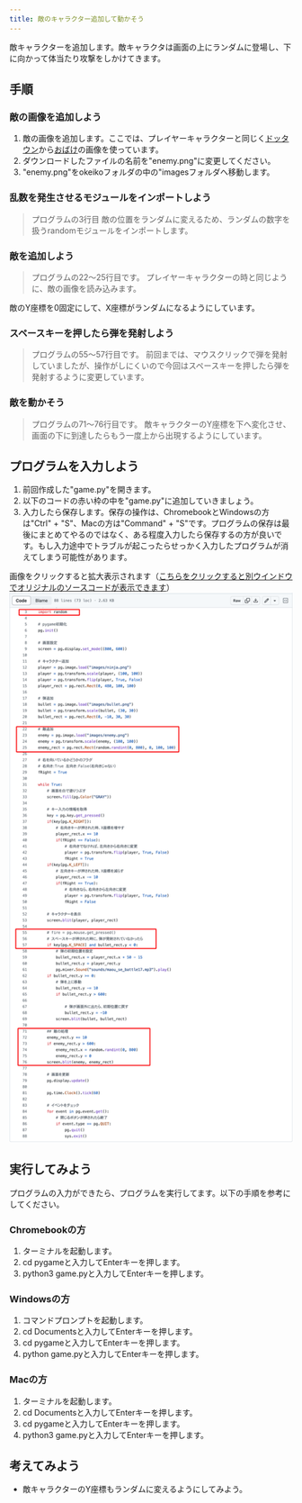 ```yaml
---
title: 敵のキャラクター追加して動かそう
---
```

敵キャラクターを追加します。敵キャラクタは画面の上にランダムに登場し、下に向かって体当たり攻撃をしかけてきます。

## 手順
### 敵の画像を追加しよう
1. 敵の画像を追加します。ここでは、プレイヤーキャラクターと同じく[ドッタウン](https://dotown.maeda-design-room.net/)から[おばけ](https://dotown.maeda-design-room.net/1704/)の画像を使っています。
2. ダウンロードしたファイルの名前を"enemy.png"に変更してください。
3. "enemy.png"をokeikoフォルダの中の"imagesフォルダへ移動します。

### 乱数を発生させるモジュールをインポートしよう
> プログラムの3行目
敵の位置をランダムに変えるため、ランダムの数字を扱うrandomモジュールをインポートします。

### 敵を追加しよう
> プログラムの22〜25行目です。
プレイヤーキャラクターの時と同じように、敵の画像を読み込みます。

敵のY座標を0固定にして、X座標がランダムになるようにしています。

### スペースキーを押したら弾を発射しよう
> プログラムの55〜57行目です。
前回までは、マウスクリックで弾を発射していましたが、操作がしにくいので今回はスペースキーを押したら弾を発射するように変更しています。

### 敵を動かそう
> プログラムの71〜76行目です。
敵キャラクターのY座標を下へ変化させ、画面の下に到達したらもう一度上から出現するようにしています。

## プログラムを入力しよう
1. 前回作成した"game.py"を開きます。
1. 以下のコードの赤い枠の中を"game.py"に追加していきましょう。
1. 入力したら保存します。保存の操作は、ChromebookとWindowsの方は"Ctrl" + "S"、Macの方は"Command" + "S"です。プログラムの保存は最後にまとめてやるのではなく、ある程度入力したら保存するの方が良いです。もし入力途中でトラブルが起こったらせっかく入力したプログラムが消えてしまう可能性があります。

画像をクリックすると拡大表示されます（[こちらをクリックすると別ウインドウでオリジナルのソースコードが表示できます](https://github.com/kwaka1208/resources/blob/main/pygame/game06.py)）
[![](https://raw.githubusercontent.com/kwaka1208/resources/main/pygame/game06.png)](https://raw.githubusercontent.com/kwaka1208/resources/main/pygame/game06.png)

## 実行してみよう
プログラムの入力ができたら、プログラムを実行してます。以下の手順を参考にしてください。

### Chromebookの方
1. ターミナルを起動します。
1. cd pygameと入力してEnterキーを押します。
1. python3 game.pyと入力してEnterキーを押します。

### Windowsの方
1. コマンドプロンプトを起動します。
1. cd Documentsと入力してEnterキーを押します。
1. cd pygameと入力してEnterキーを押します。
1. python game.pyと入力してEnterキーを押します。

### Macの方
1. ターミナルを起動します。
1. cd Documentsと入力してEnterキーを押します。
1. cd pygameと入力してEnterキーを押します。
1. python3 game.pyと入力してEnterキーを押します。

## 考えてみよう
- 敵キャラクターのY座標もランダムに変えるようにしてみよう。


